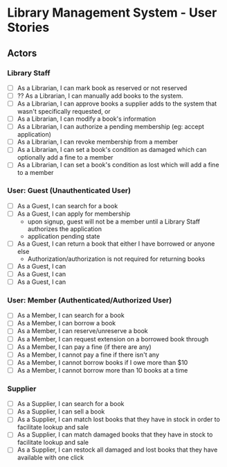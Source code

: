 # Library Management System - User Stories

## Actors

### Library Staff

- [ ] As a Librarian, I can mark book as reserved or not reserved
- [ ] ?? As a Librarian, I can manually add books to the system.
- [ ] As a Librarian, I can approve books a supplier adds to the system that wasn't specifically requested, or
- [ ] As a Librarian, I can modify a book's information
- [ ] As a Librarian, I can authorize a pending membership (eg: accept application)
- [ ] As a Librarian, I can revoke membership from a member
- [ ] As a Librarian, I can set a book's condition as damaged which can optionally add a fine to a member
- [ ] As a Librarian, I can set a book's condition as lost which will add a fine to a member

### User: Guest (Unauthenticated User)

- [ ] As a Guest, I can search for a book
- [ ] As a Guest, I can apply for membership
  - upon signup, guest will not be a member until a Library Staff authorizes the application
  - application pending state
- [ ] As a Guest, I can return a book that either I have borrowed or anyone else
  - Authorization/authorization is not required for returning books
- [ ] As a Guest, I can
- [ ] As a Guest, I can
- [ ] As a Guest, I can

### User: Member (Authenticated/Authorized User)

- [ ] As a Member, I can search for a book
- [ ] As a Member, I can borrow a book
- [ ] As a Member, I can reserve/unreserve a book
- [ ] As a Member, I can request extension on a borrowed book through
- [ ] As a Member, I can pay a fine (if there are any)
- [ ] As a Member, I cannot pay a fine if there isn't any
- [ ] As a Member, I cannot borrow books if I owe more than \$10
- [ ] As a Member, I cannot borrow more than 10 books at a time

### Supplier

- [ ] As a Supplier, I can search for a book
- [ ] As a Supplier, I can sell a book
- [ ] As a Supplier, I can match lost books that they have in stock in order to facilitate lookup and sale
- [ ] As a Supplier, I can match damaged books that they have in stock to facilitate lookup and sale
- [ ] As a Supplier, I can restock all damaged and lost books that they have available with one click
